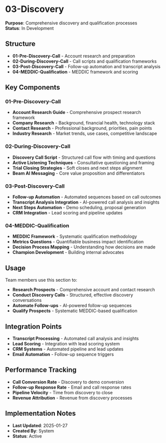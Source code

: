 # 03-Discovery
**Purpose**: Comprehensive discovery and qualification processes  
**Status**: In Development

## Structure
- **01-Pre-Discovery-Call** - Account research and preparation
- **02-During-Discovery-Call** - Call scripts and qualification frameworks
- **03-Post-Discovery-Call** - Follow-up automation and transcript analysis
- **04-MEDDIC-Qualification** - MEDDIC framework and scoring

## Key Components

### 01-Pre-Discovery-Call
- **Account Research Guide** - Comprehensive prospect research framework
- **Company Research** - Background, financial health, technology stack
- **Contact Research** - Professional background, priorities, pain points
- **Industry Research** - Market trends, use cases, competitive landscape

### 02-During-Discovery-Call
- **Discovery Call Script** - Structured call flow with timing and questions
- **Active Listening Techniques** - Consultative questioning and framing
- **Trial Closing Strategies** - Soft closes and next steps alignment
- **Beam AI Messaging** - Core value proposition and differentiators

### 03-Post-Discovery-Call
- **Follow-up Automation** - Automated sequences based on call outcomes
- **Transcript Analysis Integration** - AI-powered call analysis and insights
- **Next Steps Automation** - Demo scheduling, proposal generation
- **CRM Integration** - Lead scoring and pipeline updates

### 04-MEDDIC-Qualification
- **MEDDIC Framework** - Systematic qualification methodology
- **Metrics Questions** - Quantifiable business impact identification
- **Decision Process Mapping** - Understanding how decisions are made
- **Champion Development** - Building internal advocates

## Usage
Team members use this section to:
- **Research Prospects** - Comprehensive account and contact research
- **Conduct Discovery Calls** - Structured, effective discovery conversations
- **Automate Follow-ups** - AI-powered follow-up sequences
- **Qualify Prospects** - Systematic MEDDIC-based qualification

## Integration Points
- **Transcript Processing** - Automated call analysis and insights
- **Lead Scoring** - Integration with lead scoring system
- **CRM Systems** - Automated pipeline and lead updates
- **Email Automation** - Follow-up sequence triggers

## Performance Tracking
- **Call Conversion Rate** - Discovery to demo conversion
- **Follow-up Response Rate** - Email and call response rates
- **Pipeline Velocity** - Time from discovery to close
- **Revenue Attribution** - Revenue from discovery processes

## Implementation Notes
- **Last Updated**: 2025-01-27
- **Created By**: System
- **Status**: Active
